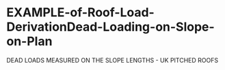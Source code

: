 # EXAMPLE-of-Roof-Load-DerivationDead-Loading-on-Slope-on-Plan
DEAD LOADS MEASURED ON THE SLOPE LENGTHS - UK PITCHED ROOFS
